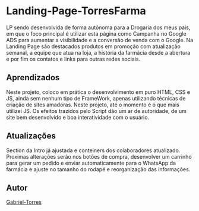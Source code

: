 # Landing-Page-TorresFarma
LP sendo desenvolvida de forma autônoma para a Drogaria dos meus pais, em que o foco principal é utilizar esta página como Campanha no Google ADS para aumentar a visibilidade e a conversão de venda com o Google. 
Na Landing Page são destacados produtos em promoção com atualização semanal, a equipe que atua na loja, a história da farmácia desde a abertura e por fim os contatos e links para outras redes sociais.

## Aprendizados
Neste projeto, coloco em prática o desenvolvimento em puro HTML, CSS e JS, ainda sem nenhum tipo de FrameWork, apenas utilizando técnicas de criação de sites amadoras. 
Neste projeto, até o momento é o que mais utilizei JS. Os efeitos trazidos pelo Script dão um ar de autoridade, de um site bem desenvolvido e boa interatividade com o usuário.

## Atualizações
Section da Intro já ajustada e conteiners dos colaboradores atualizado. Proximas alterações serão nos botões de compra, desenvolver um carrinho para gerar um pedido e enviar automaticamente para o WhatsApp da farmácia e ajuste no tamanho do rodapé e reorganização das informações.

## Autor
[Gabriel-Torres](https://github.com/gabTorres2003)
